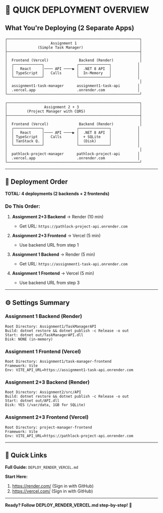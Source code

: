 # 🎯 QUICK DEPLOYMENT OVERVIEW

## What You're Deploying (2 Separate Apps)

```
┌─────────────────────────────────────────────────────────────┐
│                    Assignment 1                             │
│              (Simple Task Manager)                          │
├─────────────────────────────────────────────────────────────┤
│                                                             │
│  Frontend (Vercel)              Backend (Render)            │
│  ┌─────────────┐               ┌──────────────┐            │
│  │   React     │──── API ────▶ │  .NET 8 API  │            │
│  │ TypeScript  │   Calls       │  In-Memory   │            │
│  └─────────────┘               └──────────────┘            │
│                                                             │
│  assignment1-task-manager      assignment1-task-api        │
│  .vercel.app                   .onrender.com               │
└─────────────────────────────────────────────────────────────┘

┌─────────────────────────────────────────────────────────────┐
│                 Assignment 2 + 3                            │
│         (Project Manager with CQRS)                         │
├─────────────────────────────────────────────────────────────┤
│                                                             │
│  Frontend (Vercel)              Backend (Render)            │
│  ┌─────────────┐               ┌──────────────┐            │
│  │   React     │──── API ────▶ │  .NET 8 API  │            │
│  │ TypeScript  │   Calls       │  + SQLite    │            │
│  │ TanStack Q. │               │  (Disk)      │            │
│  └─────────────┘               └──────────────┘            │
│                                                             │
│  pathlock-project-manager      pathlock-project-api        │
│  .vercel.app                   .onrender.com               │
└─────────────────────────────────────────────────────────────┘
```

---

## 🚀 Deployment Order

**TOTAL: 4 deployments (2 backends + 2 frontends)**

### Do This Order:

1. **Assignment 2+3 Backend** → Render (10 min)
   - Get URL: `https://pathlock-project-api.onrender.com`
   
2. **Assignment 2+3 Frontend** → Vercel (5 min)
   - Use backend URL from step 1
   
3. **Assignment 1 Backend** → Render (5 min)
   - Get URL: `https://assignment1-task-api.onrender.com`
   
4. **Assignment 1 Frontend** → Vercel (5 min)
   - Use backend URL from step 3

---

## ⚙️ Settings Summary

### Assignment 1 Backend (Render)
```
Root Directory: Assignment1/TaskManagerAPI
Build: dotnet restore && dotnet publish -c Release -o out
Start: dotnet out/TaskManagerAPI.dll
Disk: NONE (in-memory)
```

### Assignment 1 Frontend (Vercel)
```
Root Directory: Assignment1/task-manager-frontend
Framework: Vite
Env: VITE_API_URL=https://assignment1-task-api.onrender.com
```

### Assignment 2+3 Backend (Render)
```
Root Directory: Assignment2/src/API
Build: dotnet restore && dotnet publish -c Release -o out
Start: dotnet out/API.dll
Disk: YES (/var/data, 1GB for SQLite)
```

### Assignment 2+3 Frontend (Vercel)
```
Root Directory: project-manager-frontend
Framework: Vite
Env: VITE_API_URL=https://pathlock-project-api.onrender.com
```

---

## 🎯 Quick Links

**Full Guide:** `DEPLOY_RENDER_VERCEL.md`

**Start Here:**
1. https://render.com/ (Sign in with GitHub)
2. https://vercel.com/ (Sign in with GitHub)

---

**Ready? Follow DEPLOY_RENDER_VERCEL.md step-by-step!** 🚀
